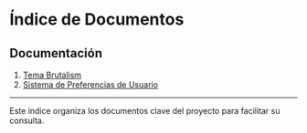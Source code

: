 # Índice de Documentos

## Documentación

1. [Tema Brutalism](BRUTALISM_THEME.md)
2. [Sistema de Preferencias de Usuario](PREFERENCES_SYSTEM.md)

---

Este índice organiza los documentos clave del proyecto para facilitar su consulta.
